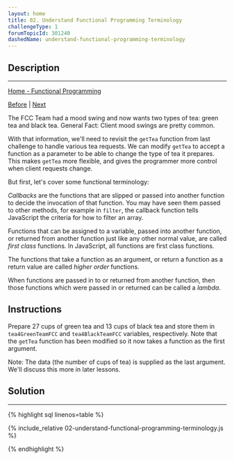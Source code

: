 ```yaml
---
layout: home
title: 02. Understand Functional Programming Terminology
challengeType: 1
forumTopicId: 301240
dashedName: understand-functional-programming-terminology
---
```


<div class="row">
<div class="columnStmt" markdown="1">

## Description
------

[Home -  Functional Programming](./README.md) 

[Before](./01-learn-about-functional-programming.md)  | [Next](./03-understand-the-hazards-of-using-imperative-code.md) 

The FCC Team had a mood swing and now wants two types of tea: green tea and black tea. General Fact: Client mood swings are pretty common.

With that information, we'll need to revisit the `getTea` function from last challenge to handle various tea requests. We can modify `getTea` to accept a function as a parameter to be able to change the type of tea it prepares. This makes `getTea` more flexible, and gives the programmer more control when client requests change.

But first, let's cover some functional terminology:

<dfn>Callbacks</dfn> are the functions that are slipped or passed into another function to decide the invocation of that function. You may have seen them passed to other methods, for example in `filter`, the callback function tells JavaScript the criteria for how to filter an array.

Functions that can be assigned to a variable, passed into another function, or returned from another function just like any other normal value, are called <dfn>first class</dfn> functions. In JavaScript, all functions are first class functions.

The functions that take a function as an argument, or return a function as a return value are called <dfn>higher order</dfn> functions.

When functions are passed in to or returned from another function, then those functions which were passed in or returned can be called a <dfn>lambda</dfn>.

##  Instructions 

Prepare 27 cups of green tea and 13 cups of black tea and store them in `tea4GreenTeamFCC` and `tea4BlackTeamFCC` variables, respectively. Note that the `getTea` function has been modified so it now takes a function as the first argument.

Note: The data (the number of cups of tea) is supplied as the last argument. We'll discuss this more in later lessons.

</div>
<div class="columnSol" markdown="1">

## Solution
------

{% highlight sql linenos=table %}

{% include_relative 02-understand-functional-programming-terminology.js %}

{% endhighlight %}

</div>
</div>



